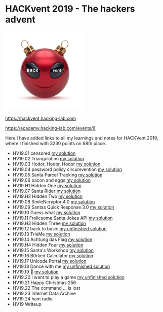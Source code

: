 # HACKvent 2019 - The hackers advent

![Logo](Logo.png)

https://hackvent.hacking-lab.com

https://academy.hacking-lab.com/events/6

Here I have added links to all my learnings and notes for HACKVent 2019, where I finished with 3230 points on 68th place.

- HV19.01 censored [my solution](01/)
- HV19.02 Triangulation [my solution](02/)
- HV19.03 Hodor, Hodor, Hodor [my solution](03/)
- HV19.04 password policy circumvention [my solution](04/)
- HV19.05 Santa Parcel Tracking [my solution](05/)
- HV19.06 bacon and eggs [my solution](06/)
- HV19.H1 Hidden One [my solution](H1/)
- HV19.07 Santa Rider [my solution](07/)
- HV19.H2 Hidden Two [my solution](H2/)
- HV19.08 SmileNcryptor 4.0 [my solution](08/)
- HV19.09 Santas Quick Response 3.0 [my solution](09/)
- HV19.10 Guess what [my solution](10/)
- HV19.11 Frolicsome Santa Jokes API [my solution](11/)
- HV19.H3 Hidden Three [my solution](H3/)
- HV19.12 back to basic [my unfinished solution](12/)
- HV19.13 TrieMe [my solution](13/)
- HV19.14 Achtung das Flag [my solution](14/)
- HV19.H4 Hidden Four [my solution](H4/)
- HV19.15 Santa's Workshop [my solution](15/)
- HV19.16 B0rked Calculator [my solution](16/)
- HV19.17 Unicode Portal [my solution](17/)
- HV19.18 Dance with me [my unfinished solution](18/)
- HV19.19 🎅 [my solution](19/)
- HV19.20 i want to play a game [my unfinished solution](20/)
- HV19.21 Happy Christmas 256
- HV19.22 The command ... is lost
- HV19.23 Internet Data Archive
- HV19.24 ham radio
- HV19 Writeup
